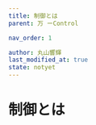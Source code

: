 ```yaml
---
title: 制御とは
parent: 万 ーControl

nav_order: 1

author: 丸山響輝
last_modified_at: true
state: notyet
---
```


# **制御とは**
